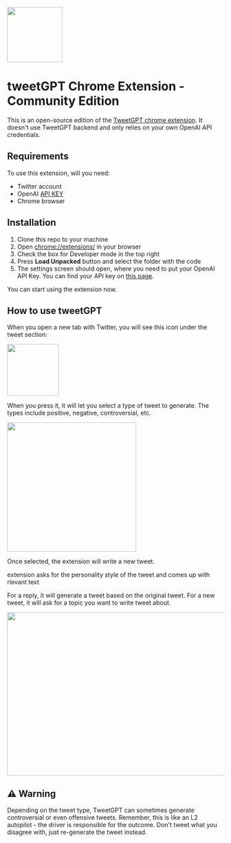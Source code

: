 <img src="./docs/logo.png" height="128">

# tweetGPT Chrome Extension - Community Edition
This is an open-source edition of the [TweetGPT chrome extension](https://chrome.google.com/webstore/detail/tweetgpt/lkjblpoingopdeaofcaapmeoojjjnhnc). It doesn't use TweetGPT backend and only relies on your own OpenAI API credentials.

## Requirements
To use this extension, will you need:
* Twitter account
* OpenAI [API KEY](https://platform.openai.com/account/api-keys)
* Chrome browser

## Installation
1. Clone this repo to your machine
2. Open [chrome://extensions/](chrome://extensions/) in your browser
3. Check the box for Developer mode in the top right
4. Press __Load Unpacked__ button and select the folder with the code
5. The settings screen should open, where you need to put your OpenAI API Key. You can find your API key on [this page](https://platform.openai.com/account/api-keys).

You can start using the extension now.


## How to use tweetGPT
When you open a new tab with Twitter, you will see this icon under the tweet section:

<img src="./docs/screenshot.png" height="120">

When you press it, it will let you select a type of tweet to generate. The types include positive, negative, controversial, etc. 

<img src="./docs/options.png" height="300">

Once selected, the extension will write a new tweet.

extension asks for the personality style of the tweet and comes up with rlevant text

For a reply, it will generate a tweet based on the original tweet. For a new tweet, it will ask for a topic you want to write tweet about.

<img src="./docs/reply.gif" height="379" width="609">

## ⚠️ Warning
Depending on the tweet type, TweetGPT can sometimes generate controversial or even offensive tweets.
Remember, this is like an L2 autopilot - the driver is responsible for the outcome. Don't tweet what you disagree with, just re-generate the tweet instead.
